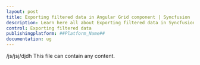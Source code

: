 ```yaml
---
layout: post
title: Exporting filtered data in Angular Grid component | Syncfusion
description: Learn here all about Exporting filtered data in Syncfusion ##Platform_Name## Grid component of Syncfusion Essential JS 2 and more.
control: Exporting filtered data 
publishingplatform: ##Platform_Name##
documentation: ug
---
```


/js/jsj/djdh
This file can contain any content.